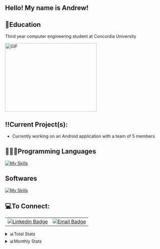 ## Hello! My name is Andrew!

## 📒Education 
Third year computer engineering student at Concordia University

<img src="https://media.giphy.com/media/qgQUggAC3Pfv687qPC/giphy.gif" width="300" height="225" alt="GIF">

## ‼️Current Project(s):
- Currently working on an Android application with a team of 5 members


## 👨🏼‍💻Programming Languages
[![My Skills](https://skillicons.dev/icons?i=cpp,react,js,cs,java,matlab&perline=7)]()

## Softwares
[![My Skills](https://skillicons.dev/icons?i=idea,androidstudio,vscode,visualstudio,arduino&perline=7)]()

## 💻To Connect:
<table>
  <tr>
    <td align="center">
      <a href="https://www.linkedin.com/in/andrewchebli">
        <img src="https://img.shields.io/badge/LinkedIn-Connect%20with%20Me-0078D4?style=flat-square&logo=Linkedin&logoColor=white" alt="Linkedin Badge">
      </a>
    </td>
    <td align="center">
      <a href="mailto:andrew.chebli@outlook.com">
        <img src="https://img.shields.io/badge/Email-Email%20Me-0078D4?style=flat-square&logo=microsoft-outlook&logoColor=white" alt="Email Badge">
      </a>
    </td>
  </tr>
</table>





<details>
<summary>📊Total Stats</summary>

[![GitHub Streak](https://github-readme-streak-stats.herokuapp.com/?user=andrewchebli&theme=vue)](https://git.io/streak-stats&theme=vue)

</details>

<details>
<summary>📊Monthly Stats</summary>

![Andrew's monthly github activity graph](https://github-readme-activity-graph.vercel.app/graph?username=andrewchebli&theme=nord)
  
</details>


<!--
# stats
[![Andrew's GitHub stats](https://github-readme-stats.vercel.app/api?username=andrewchebli)](https://github.com/andrewchebli/github-readme-stats)
trying the update stats--!>


